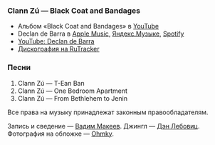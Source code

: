 ### Clann Zú — Black Coat and Bandages

- Альбом «Black Coat and Bandages» в
	[YouTube](https://www.youtube.com/playlist?list=PL8CCD99018ADCC2CB)
- Declan de Barra в
	[Apple Music](https://music.apple.com/artist/83065900),
	[Яндекс.Музыке](https://music.yandex.ru/artist/1796204),
	[Spotify](https://open.spotify.com/artist/6W2QYampFdGnd0hTPbujX8)
- [YouTube: Declan de Barra](https://www.youtube.com/user/declandebarra)
- [Дискография на RuTracker](https://rutracker.org/forum/viewtopic.php?t=4901311)

### Песни

1. Clann Zú — T-Ean Ban
2. Clann Zú — One Bedroom Apartment
3. Clann Zú — From Bethlehem to Jenin

Все права на музыку принадлежат законным правообладателям.

Запись и сведение — [Вадим Макеев](https://pepelsbey.dev/).
Джингл — [Дэн Лебовиц](https://www.youtube.com/channel/UC38A5qHrlc_Zgua7vL4b96w).
Фотография на обложке — [Ohmky](https://unsplash.com/photos/uEusW9AW7QU).
